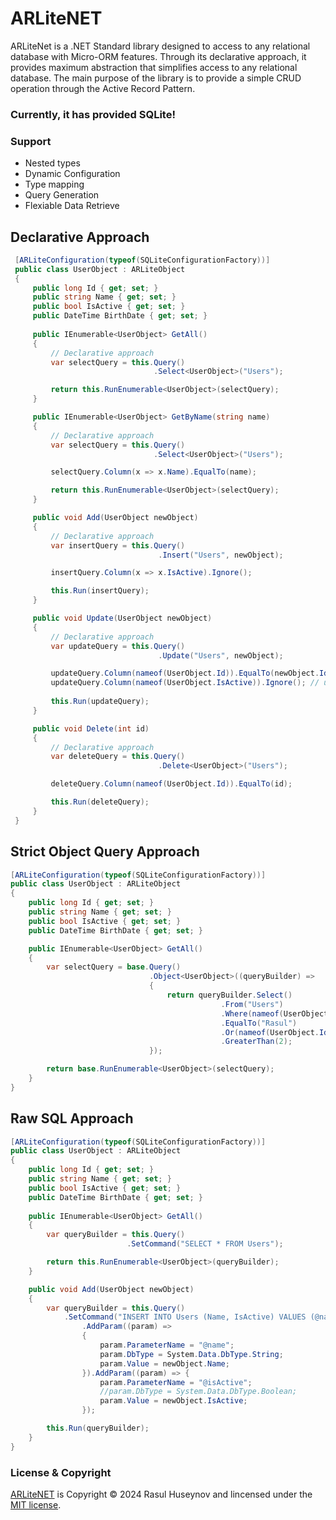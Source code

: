 # ARLiteNET

ARLiteNet is a .NET Standard library designed to access to any relational database with Micro-ORM features. Through its declarative approach, it provides maximum abstraction that simplifies access to any relational database. The main purpose of the library is to provide a simple CRUD operation through the Active Record Pattern.

### Currently, it has provided SQLite!

### Support
* Nested types
* Dynamic Configuration
* Type mapping
* Query Generation
* Flexiable Data Retrieve

## Declarative Approach
```csharp
 [ARLiteConfiguration(typeof(SQLiteConfigurationFactory))]
 public class UserObject : ARLiteObject
 {
     public long Id { get; set; }
     public string Name { get; set; }
     public bool IsActive { get; set; }
     public DateTime BirthDate { get; set; }
     
     public IEnumerable<UserObject> GetAll()
     {
         // Declarative approach
         var selectQuery = this.Query()
                                .Select<UserObject>("Users");

         return this.RunEnumerable<UserObject>(selectQuery);
     }

     public IEnumerable<UserObject> GetByName(string name)
     {
         // Declarative approach
         var selectQuery = this.Query()
                                .Select<UserObject>("Users");

         selectQuery.Column(x => x.Name).EqualTo(name);

         return this.RunEnumerable<UserObject>(selectQuery);
     }

     public void Add(UserObject newObject)
     {
         // Declarative approach
         var insertQuery = this.Query()
                                 .Insert("Users", newObject);

         insertQuery.Column(x => x.IsActive).Ignore();

         this.Run(insertQuery);
     }

     public void Update(UserObject newObject)
     {
         // Declarative approach
         var updateQuery = this.Query()
                                 .Update("Users", newObject);

         updateQuery.Column(nameof(UserObject.Id)).EqualTo(newObject.Id);
         updateQuery.Column(nameof(UserObject.IsActive)).Ignore(); // updateQuery.Column(x => x.IsActive).Ignore();
         
         this.Run(updateQuery);
     }

     public void Delete(int id)
     {
         // Declarative approach
         var deleteQuery = this.Query()
                                 .Delete<UserObject>("Users");

         deleteQuery.Column(nameof(UserObject.Id)).EqualTo(id);

         this.Run(deleteQuery);
     }
 }
```

## Strict Object Query Approach
```csharp
[ARLiteConfiguration(typeof(SQLiteConfigurationFactory))]
public class UserObject : ARLiteObject
{
    public long Id { get; set; }
    public string Name { get; set; }
    public bool IsActive { get; set; }
    public DateTime BirthDate { get; set; }

    public IEnumerable<UserObject> GetAll()
    {
        var selectQuery = base.Query()
                               .Object<UserObject>((queryBuilder) =>
                               {
                                   return queryBuilder.Select()
                                               .From("Users")
                                               .Where(nameof(UserObject.Name))
                                               .EqualTo("Rasul")
                                               .Or(nameof(UserObject.Id))
                                               .GreaterThan(2);
                               });

        return base.RunEnumerable<UserObject>(selectQuery);
    }
}
```
## Raw SQL Approach
```csharp
[ARLiteConfiguration(typeof(SQLiteConfigurationFactory))]
public class UserObject : ARLiteObject
{
    public long Id { get; set; }
    public string Name { get; set; }
    public bool IsActive { get; set; }
    public DateTime BirthDate { get; set; }
    
    public IEnumerable<UserObject> GetAll()
    {
        var queryBuilder = this.Query()
                          .SetCommand("SELECT * FROM Users");

        return this.RunEnumerable<UserObject>(queryBuilder);
    }

    public void Add(UserObject newObject)
    {
        var queryBuilder = this.Query()
            .SetCommand("INSERT INTO Users (Name, IsActive) VALUES (@name, @isActive)")
                .AddParam((param) =>
                {
                    param.ParameterName = "@name";
                    param.DbType = System.Data.DbType.String;
                    param.Value = newObject.Name;
                }).AddParam((param) => {
                    param.ParameterName = "@isActive";
                    //param.DbType = System.Data.DbType.Boolean;
                    param.Value = newObject.IsActive;
                });

        this.Run(queryBuilder);
    }
}
```

### License & Copyright

[ARLiteNET](https://github.com/rasulhsn/ARLiteNET) is Copyright © 2024 Rasul Huseynov and lincensed under the [MIT license](https://github.com/rasulhsn/ARLiteNET/blob/main/LICENSE).
